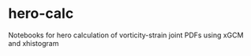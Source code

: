 # hero-calc
Notebooks for hero calculation of vorticity-strain joint PDFs using xGCM and xhistogram
